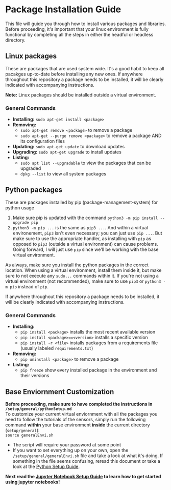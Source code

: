 # Package Installation Guide
This file will guide you through how to install various packages and libraries. Before proceeding, it's important that your linux environment is fully functional by completing all the steps in either the headful or headless directory.

## Linux packages
These are packages that are used system wide. It's a good habit to keep all pacakges up-to-date before installing any new ones. If anywhere throughout this repository a package needs to be installed, it will be clearly indicated with accompanying instructions. 

**Note:** Linux packages should be installed outside a virtual environment.

### General Commands
* **Installing:** `sudo apt-get install <package>`
* **Removing:**
    * `sudo apt-get remove <package>` to remove a package
    * `sudo apt-get --purge remove <package>` to remove a package AND its configuration files
* **Updating:** `sudo apt-get update` to download updates
* **Upgrading:** `sudo apt-get upgrade` to install updates
* **Listing:**
    * `sudo apt list --upgradable` to view the packages that can be upgraded
    * `dpkg --list` to view all system packages


## Python packages
These are packages installed by pip (package-management-system) for python usage
1. Make sure pip is updated with the command `python3 -m pip install --upgrade pip`
2. `python3 -m pip ...` is the same as `pip3 ...`. And within a virtual environement, `pip3` isn't even necessary; you can just use `pip ...`. But make sure to use the appropriate handler, as installing with `pip` as opposed to `pip3` (outside a virtual environment) can cause problems. Going forward, I will just use `pip` since we'll be working with the base virtual environment.

As always, make sure you install the python packages in the correct location. When using a virtual environment, install them inside it, but make sure to not execute any `sudo...` commands within it. If you're not using a virtual environment (not recommended), make sure to use `pip3` or `python3 -m pip` instead of `pip`.  

If anywhere throughout this repository a package needs to be installed, it will be clearly indicated with accompanying instructions.

### General Commands
* **Installing:** 
    * `pip install <package>` installs the most recent available version
    * `pip install <package>==<version>` installs a specific version
    * `pip install -r <file>` installs packages from a requirements file (usually labeled `requirements.txt`)
* **Removing:**
    * `pip uninstall <package>` to remove a package
* **Listing:**
    * `pip freeze` show every installed package in the environment and their versions

## Base Enviornment Customization
**Before proceeding, make sure to have completed the instructions in `/setup/general/pythonSetup.md`**   
To customize your current virtual enviornment with all the packages you need to follow the tutorials of the sensors, simply run the following command **within** your base environment **inside** the current directory (`setup/general`):  
    `source generalEnvi.sh`  

* The script will require your password at some point
* If you want to set everything up on your own, open the `/setup/general/generalEnvi.sh` file and take a look at what it's doing. If something in the file seems confusing, reread this document or take a look at the [Python Setup Guide](https://github.com/ddiLab/SageEdu/blob/main/setup/general/pythonSetup.md).

    
**Next read the [Jupyter Notebook Setup Guide](https://github.com/ddiLab/SageEdu/blob/main/setup/general/JupyterNotebookSetup.md) to learn how to get started using jupyter notebooks!**

